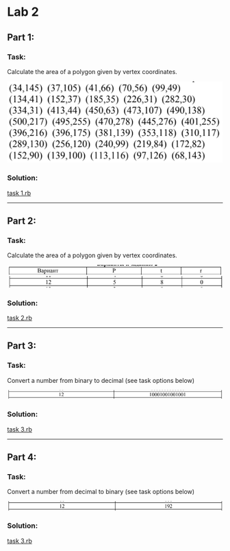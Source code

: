 # Lab 2

## Part 1:
### Task:
Calculate the area of a polygon given by vertex coordinates.

![formula](media/task%201%20description.png)

### Solution:
[task 1.rb](task%201.rb)

---

## Part 2:
### Task:
Calculate the area of a polygon given by vertex coordinates.

![formula](media/task%202%20description%20part%201.png)
![formula](media/task%202%20description%20part%202.png)

### Solution:
[task 2.rb](task%202.rb)

---

## Part 3:
### Task:
Convert a number from binary to decimal (see task options below)

![formula](media/task%203.png)

### Solution:
[task 3.rb](task%203.rb)

---

## Part 4:
### Task:
Convert a number from decimal to binary (see task options below)

![formula](media/task%204.png)

### Solution:
[task 3.rb](task%204.rb)